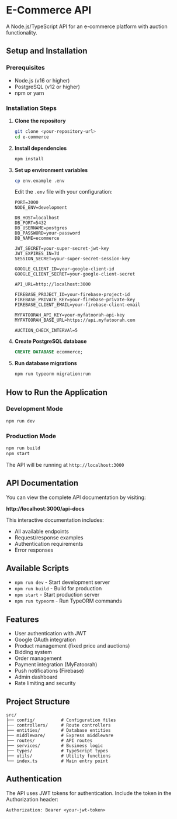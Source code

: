 # E-Commerce API

A Node.js/TypeScript API for an e-commerce platform with auction functionality.

## Setup and Installation

### Prerequisites
- Node.js (v16 or higher)
- PostgreSQL (v12 or higher)
- npm or yarn

### Installation Steps

1. **Clone the repository**
   ```bash
   git clone <your-repository-url>
   cd e-commerce
   ```

2. **Install dependencies**
   ```bash
   npm install
   ```

3. **Set up environment variables**
   ```bash
   cp env.example .env
   ```
   
   Edit the `.env` file with your configuration:
   ```env
   PORT=3000
   NODE_ENV=development
   
   DB_HOST=localhost
   DB_PORT=5432
   DB_USERNAME=postgres
   DB_PASSWORD=your-password
   DB_NAME=ecommerce
   
   JWT_SECRET=your-super-secret-jwt-key
   JWT_EXPIRES_IN=7d
   SESSION_SECRET=your-super-secret-session-key
   
   GOOGLE_CLIENT_ID=your-google-client-id
   GOOGLE_CLIENT_SECRET=your-google-client-secret
   
   API_URL=http://localhost:3000
   
   FIREBASE_PROJECT_ID=your-firebase-project-id
   FIREBASE_PRIVATE_KEY=your-firebase-private-key
   FIREBASE_CLIENT_EMAIL=your-firebase-client-email
   
   MYFATOORAH_API_KEY=your-myfatoorah-api-key
   MYFATOORAH_BASE_URL=https://api.myfatoorah.com
   
   AUCTION_CHECK_INTERVAl=5
   ```

4. **Create PostgreSQL database**
   ```sql
   CREATE DATABASE ecommerce;
   ```

5. **Run database migrations**
   ```bash
   npm run typeorm migration:run
   ```

## How to Run the Application

### Development Mode
```bash
npm run dev
```

### Production Mode
```bash
npm run build
npm start
```

The API will be running at `http://localhost:3000`

## API Documentation

You can view the complete API documentation by visiting:

**http://localhost:3000/api-docs**

This interactive documentation includes:
- All available endpoints
- Request/response examples
- Authentication requirements
- Error responses

## Available Scripts

- `npm run dev` - Start development server
- `npm run build` - Build for production
- `npm start` - Start production server
- `npm run typeorm` - Run TypeORM commands

## Features

- User authentication with JWT
- Google OAuth integration
- Product management (fixed price and auctions)
- Bidding system
- Order management
- Payment integration (MyFatoorah)
- Push notifications (Firebase)
- Admin dashboard
- Rate limiting and security

## Project Structure

```
src/
├── config/          # Configuration files
├── controllers/     # Route controllers
├── entities/        # Database entities
├── middleware/      # Express middleware
├── routes/          # API routes
├── services/        # Business logic
├── types/           # TypeScript types
├── utils/           # Utility functions
└── index.ts         # Main entry point
```

## Authentication

The API uses JWT tokens for authentication. Include the token in the Authorization header:

```
Authorization: Bearer <your-jwt-token>
```